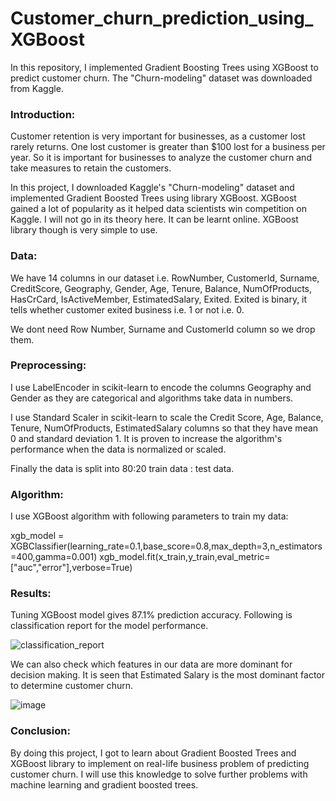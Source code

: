 # Customer_churn_prediction_using_XGBoost
In this repository, I implemented Gradient Boosting Trees using XGBoost to predict customer churn. The "Churn-modeling" dataset was downloaded from Kaggle.

### Introduction:
Customer retention is very important for businesses, as a customer lost rarely returns. One lost customer is greater than $100 lost for a business per year. So it is important for businesses to analyze the customer churn and take measures to retain the customers.

In this project, I downloaded Kaggle's "Churn-modeling" dataset and implemented Gradient Boosted Trees using library XGBoost. XGBoost gained a lot of popularity as it helped data scientists win competition on Kaggle. I will not go in its theory here. It can be learnt online. XGBoost library though is very simple to use.

### Data:
We have 14 columns in our dataset i.e. RowNumber,	CustomerId,	Surname,	CreditScore,	Geography,	Gender,	Age,	Tenure,	Balance,	NumOfProducts,	HasCrCard,	IsActiveMember,	EstimatedSalary,	Exited. Exited is binary, it tells whether customer exited business i.e. 1 or not i.e. 0.

We dont need Row Number, Surname and CustomerId column so we drop them.

### Preprocessing:
I use LabelEncoder in scikit-learn to encode the columns Geography and Gender as they are categorical and algorithms take data in numbers.

I use Standard Scaler in scikit-learn to scale the Credit Score, Age, Balance, Tenure, NumOfProducts, EstimatedSalary columns so that they have mean 0 and standard deviation 1. It is proven to increase the algorithm's performance when the data is normalized or scaled.

Finally the data is split into 80:20 train data : test data.

### Algorithm:
I use XGBoost algorithm with following parameters to train my data:

xgb_model = XGBClassifier(learning_rate=0.1,base_score=0.8,max_depth=3,n_estimators=400,gamma=0.001)
xgb_model.fit(x_train,y_train,eval_metric=["auc","error"],verbose=True)

### Results:
Tuning XGBoost model gives 87.1% prediction accuracy. Following is classification report for the model performance.

![classification_report](https://user-images.githubusercontent.com/41015749/73489761-2ccda580-4379-11ea-8d91-a7e60adc09c2.jpg)

We can also check which features in our data are more dominant for decision making. It is seen that Estimated Salary is the most dominant factor to determine customer churn.

![image](https://user-images.githubusercontent.com/41015749/73489847-54247280-4379-11ea-965c-0090e21b9768.png)

### Conclusion:
By doing this project, I got to learn about Gradient Boosted Trees and XGBoost library to implement on real-life business problem of predicting customer churn. I will use this knowledge to solve further problems with machine learning and gradient boosted trees.
